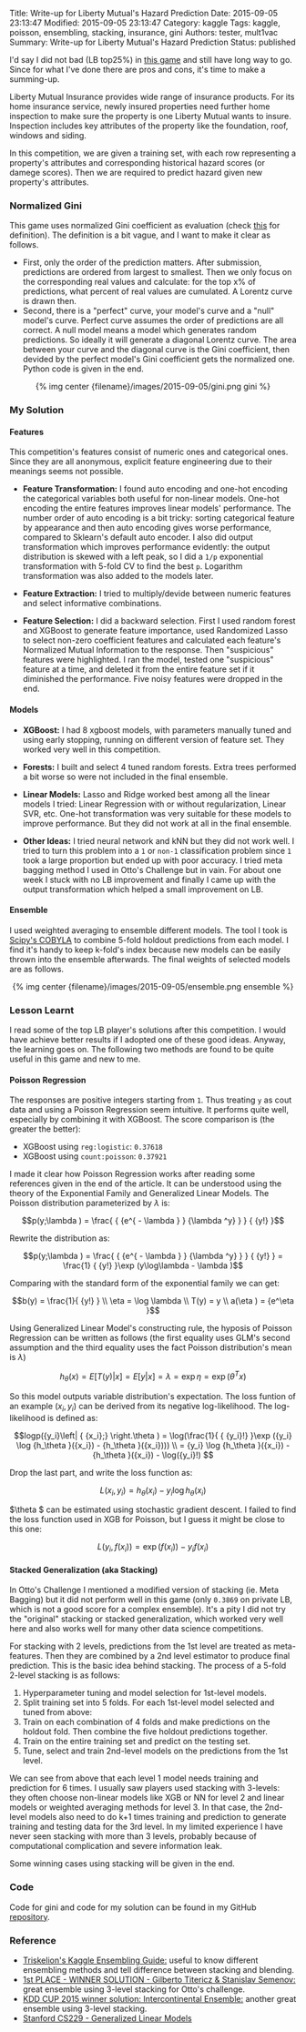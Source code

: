 Title: Write-up for Liberty Mutual's Hazard Prediction
Date: 2015-09-05 23:13:47
Modified: 2015-09-05 23:13:47
Category: kaggle
Tags: kaggle, poisson, ensembling, stacking, insurance, gini
Authors: tester, mult1vac
Summary: Write-up for Liberty Mutual's Hazard Prediction
Status: published


I'd say I did not bad (LB top25%) in [this game](https://www.kaggle.com/c/liberty-mutual-group-property-inspection-prediction) and still have long way to go. Since for what I've done there are pros and cons, it's time to make a summing-up.

Liberty Mutual Insurance provides wide range of insurance products. For its home insurance service, newly insured properties need further home inspection to make sure the property is one Liberty Mutual wants to insure. Inspection includes key attributes of the property like the foundation, roof, windows and siding.

<!--more-->

In this competition, we are given a training set, with each row representing a property's attributes and corresponding historical hazard scores (or damege scores). Then we are required to predict hazard given new property's attributes.


### Normalized Gini

This game uses normalized Gini coefficient as evaluation (check [this](https://www.kaggle.com/c/liberty-mutual-group-property-inspection-prediction/details/evaluation) for definition). The definition is a bit vague, and I want to make it clear as follows. 

- First, only the order of the prediction matters. After submission, predictions are ordered from largest to smallest. Then we only focus on the corresponding real values and calculate: for the top x% of predictions, what percent of real values are cumulated. A Lorentz curve is drawn then.
- Second, there is a "perfect" curve, your model's curve and a "null" model's curve. Perfect curve assumes the order of predictions are all correct. A null model means a model which generates random predictions. So ideally it will generate a diagonal Lorentz curve. The area between your curve and the diagonal curve is the Gini coefficient, then devided by the perfect model's Gini coefficient gets the normalized one. Python code is given in the end.

<div  align="center">
{% img center {filename}/images/2015-09-05/gini.png gini %}
</div>

### My Solution

#### Features

This competition's features consist of numeric ones and categorical ones. Since they are all anonymous, explicit feature engineering due to their meanings seems not possible.

- **Feature Transformation:** I found auto encoding and one-hot encoding the categorical variables both useful for non-linear models. One-hot encoding the entire features improves linear models' performance. The number order of auto encoding is a bit tricky: sorting categorical feature by appearance and then auto encoding gives worse performance, compared to Sklearn's default auto encoder. I also did output transformation which improves performance evidently: the output distribution is skewed with a left peak, so I did a `1/p` exponential transformation with 5-fold CV to find the best `p`. Logarithm transformation was also added to the models later.

- **Feature Extraction:** I tried to multiply/devide between numeric features and select informative combinations. 

- **Feature Selection:** I did a backward selection. First I used random forest and XGBoost to generate feature importance, used Randomized Lasso to select non-zero coefficient features and calculated each feature's Normalized Mutual Information to the response. Then "suspicious" features were highlighted. I ran the model, tested one "suspicious" feature at a time, and deleted it from the entire feature set if it diminished the performance. Five noisy features were dropped in the end.

#### Models

- **XGBoost:** I had 8 xgboost models, with parameters manually tuned and using early stopping, running on different version of feature set. They worked very well in this competition.

- **Forests:** I built and select 4 tuned random forests. Extra trees performed a bit worse so were not included in the final ensemble. 

- **Linear Models:** Lasso and Ridge worked best among all the linear models I tried: Linear Regression with or without regularization, Linear SVR, etc. One-hot transformation was very suitable for these models to improve performance. But they did not work at all in the final ensemble.

- **Other Ideas:** I tried neural network and kNN but they did not work well. I tried to turn this problem into a `1` or `non-1` classification problem since `1` took a large proportion but ended up with poor accuracy. I tried meta bagging method I used in Otto's Challenge but in vain. For about one week I stuck with no LB improvement and finally I came up with the output transformation which helped a small improvement on LB.

#### Ensemble

I used weighted averaging to ensemble different models. The tool I took is [Scipy's COBYLA](http://docs.scipy.org/doc/scipy/reference/generated/scipy.optimize.fmin_cobyla.html) to combine 5-fold holdout predictions from each model. I find it's handy to keep k-fold's index because new models can be easily thrown into the ensemble afterwards. The final weights of selected models are as follows.

<div  align="center">
{% img center {filename}/images/2015-09-05/ensemble.png ensemble %}
</div>

### Lesson Learnt

I read some of the top LB player's solutions after this competition. I would have achieve better results if I adopted one of these good ideas. Anyway, the learning goes on. The following two methods are found to be quite useful in this game and new to me.

#### Poisson Regression

The responses are positive integers starting from `1`. Thus treating `y` as cout data and using a Poisson Regression seem intuitive. It performs quite well, especially by combining it with XGBoost. The score comparison is (the greater the better):

- XGBoost using `reg:logistic`: `0.37618` 
- XGBoost using `count:poisson`: `0.37921`

I made it clear how Poisson Regression works after reading some references given in the end of the article. It can be understood using the theory of the Exponential Family and Generalized Linear Models. The Poisson distribution parameterized by $\lambda$ is:

$$p(y;\lambda ) = \frac{ { {e^{ - \lambda } } {\lambda ^y} } } { {y!} }$$

Rewrite the distribution as:

$$p(y;\lambda ) = \frac{ { {e^{ - \lambda } } {\lambda ^y} } } { {y!} } = \frac{1} { {y!} }\exp (y\log\lambda  - \lambda )$$

Comparing with the standard form of the exponential family we can get:

$$b(y) = \frac{1}{ {y!} } \\ \eta  = \log \lambda \\ T(y) = y \\ a(\eta ) = {e^\eta }$$

Using Generalized Linear Model's constructing rule, the hyposis of Poisson Regression can be written as follows (the first equality uses GLM's second assumption and the third equality uses the fact Poisson distribution's mean is $\lambda$)

$${h_\theta }(x) = E[T(y)\left| x \right.] = E[y\left| x \right.] = \lambda  = \exp \eta  = \exp ({\theta ^T}x)$$

So this model outputs variable distribution's expectation. The loss funtion of an example $({x_i},{y_i})$ can be derived from its negative log-likelihood. The log-likelihood is defined as:


$$logp({y_i}\left| { {x_i};} \right.\theta ) = \log(\frac{1}{ { {y_i}!} }\exp ({y_i} \log {h_\theta }({x_i}) - {h_\theta }({x_i}))) \\ = {y_i} \log {h_\theta }({x_i}) - {h_\theta }({x_i}) - \log({y_i}!) $$

Drop the last part, and write the loss function as:

$$L({x_i},{y_i}) = {h_\theta}({x_i}) - {y_i}\log{h_\theta}({x_i})$$

$\theta $ can be estimated using stochastic gradient descent. I failed to find the loss function used in XGB for Poisson, but I guess it might be close to this one:

$$L({y_i},f({x_i})) = \exp (f({x_i})) - {y_i}f({x_i})$$

#### Stacked Generalization (aka Stacking)

In Otto's Challenge I mentioned a modified version of stacking (ie. Meta Bagging) but it did not perform well in this game (only `0.3869` on private LB, which is not a good score for a complex ensemble). It's a pity I did not try the "original" stacking or stacked generalization, which worked very well here and also works well for many other data science competitions.

For stacking with 2 levels, predictions from the 1st level are treated as meta-features. Then they are combined by a 2nd level estimator to produce final prediction. This is the basic idea behind stacking. The process of a 5-fold 2-level stacking is as follows:

1. Hyperparameter tuning and model selection for 1st-level models.
1. Split training set into 5 folds. For each 1st-level model selected and tuned from above:
  1. Train on each combination of 4 folds and make predictions on the holdout fold. Then combine the five holdout predictions together.
  1. Train on the entire training set and predict on the testing set.
1. Tune, select and train 2nd-level models on the predictions from the 1st level.

We can see from above that each level 1 model needs training and prediction for 6 times. I usually saw players used stacking with 3-levels: they often choose non-linear models like XGB or NN for level 2 and linear models or weighted averaging methods for level 3. In that case, the 2nd-level models also need to do k+1 times training and prediction to generate training and testing data for the 3rd level. In my limited experience I have never seen stacking with more than 3 levels, probably because of computational complication and severe information leak.

Some winning cases using stacking will be given in the end.

### Code

Code for gini and code for my solution can be found in my GitHub [repository](https://github.com/apex51/Liberty-hazard-prediction). 

### Reference

- [Triskelion's Kaggle Ensembling Guide:](http://mlwave.com/kaggle-ensembling-guide/) useful to know different ensembling methods and tell difference between stacking and blending.
- [1st PLACE - WINNER SOLUTION - Gilberto Titericz & Stanislav Semenov:](https://www.kaggle.com/c/otto-group-product-classification-challenge/forums/t/14335/1st-place-winner-solution-gilberto-titericz-stanislav-semenov) great ensemble using 3-level stacking for Otto's challenge.
- [KDD CUP 2015 winner solution: Intercontinental Ensemble:](https://www.kddcup2015.com/information-winners.html) another great ensemble using 3-level stacking.
- [Stanford CS229 - Generalized Linear Models](http://cs229.stanford.edu/)

